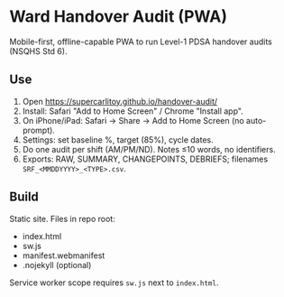 # Ward Handover Audit (PWA)

Mobile-first, offline-capable PWA to run Level-1 PDSA handover audits (NSQHS Std 6).

## Use
1) Open https://supercarlitoy.github.io/handover-audit/
2) Install: Safari "Add to Home Screen" / Chrome "Install app".
3) On iPhone/iPad: Safari → Share → Add to Home Screen (no auto-prompt).
4) Settings: set baseline %, target (85%), cycle dates.
5) Do one audit per shift (AM/PM/ND). Notes ≤10 words, no identifiers.
6) Exports: RAW, SUMMARY, CHANGEPOINTS, DEBRIEFS; filenames `SRF_<MMDDYYYY>_<TYPE>.csv`.

## Build
Static site. Files in repo root:
- index.html
- sw.js
- manifest.webmanifest
- .nojekyll (optional)

Service worker scope requires `sw.js` next to `index.html`.
